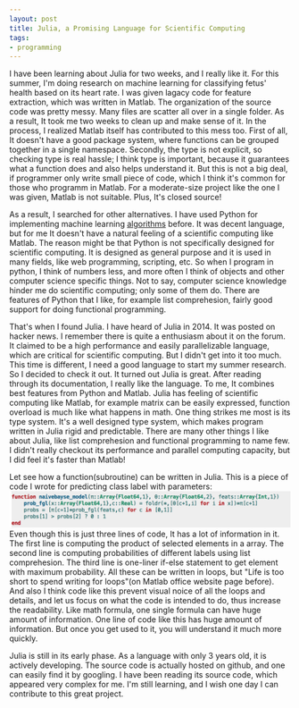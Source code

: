 ```yaml
---
layout: post
title: Julia, a Promising Language for Scientific Computing
tags:
- programming
---
```


<p>
I have been learning about Julia for two weeks, and I really like it. For this summer, I'm doing research on machine learning for classifying fetus' health based on its heart rate. I was given lagacy code for feature extraction, which was written in Matlab. The organization of the source code was pretty messy. Many files are scatter all over in a single folder. As a result, It took me two weeks to clean up and make sense of it. In the process, I realized Matlab itself has contributed to this mess too.
<!--break-->
First of all, It doesn't have a good package system, where functions can be grouped together in a single namespace. Secondly, the type is not explicit, so checking type is real hassle; I think type is important, because it guarantees what a function does and also helps understand it. But this is not a big deal, if programmer only write small piece of code, which I think it's common for those who programm in Matlab. For a moderate-size project like the one I was given, Matlab is not suitable. Plus, It's closed source!
</p>
<p>
As a result, I searched for other alternatives. I have used Python for implementing machine learning <a href="https://github.com/cjackie/machine_learning" target="_blank">algorithms</a> before. It was decent language, but for me It doesn't have a natural feeling of a scientific computing like Matlab. The reason might be that Python is not specifically designed for scientific computing. It is designed as general purpose and it is used in many fields, like web programming, scripting, etc. So when I program in python, I  think of numbers less, and more often I think of objects and other computer science specific things. Not to say, computer science knowledge hinder me do scientific computing; only some of them do. There are features of Python that I like, for example list comprehesion, fairly good support for doing functional programming. 
</p>
<p>
That's when I found Julia. I have heard of Julia in 2014. It was posted on hacker news. I remember there is quite a enthusiasm about it on the forum. It claimed to be a high performance and easily parallelizable language, which are critical for scientific computing. But I didn't get into it too much. This time is different, I need a good language to start my summer research. So I decided to check it out. It turned out Julia is great. After reading through its documentation, I really like the language. To me, It combines best features from Python and Matlab. Julia has feeling of scientific computing like Matlab, for example matrix can be easily expressed, function overload is much like what happens in math. One thing strikes me most is its type system. It's a well designed type system, which makes program written in Julia rigid and predictable. There are many other things I like about Julia, like list comprehesion and functional programming to name few. I didn't really checkout its performance and parallel computing capacity, but I did feel it's faster than Matlab!
</p>
<p>
Let see how a function(subroutine) can be written in Julia. This is a piece of code I wrote for predicting class label with parameters:<br>
<img src="/images/2015-06-17/julia_naivebaysefunc.png" alt="PSM">
Even though this is just three lines of code, It has a lot of information in it. The first line is computing the product of selected elements in a array. The second line is computing probabilities of different labels using list comprehesion. The third line is one-liner if-else statement to get element with maximum probability. All these can be written in loops, but "Life is too short to spend writing for loops"(on Matlab office website page before). And also I think code like this prevent visual noice of all the loops and details, and let us focus on what the code is intended to do, thus increase the readability. Like math formula, one single formula can have huge amount of information. One line of code like this has huge amount of information. But once you get used to it, you will understand it much more quickly.
</p>
<p>
Julia is still in its early phase. As a language with only 3 years old, it is actively developing. The source code is actually hosted on github, and one can easily find it by googling. I have been reading its source code, which appeared very complex for me. I'm still learning, and I wish one day I can contribute to this great project.
</p>
